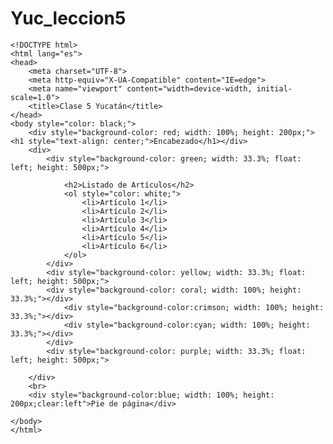 # Yuc_leccion5
    <!DOCTYPE html>
    <html lang="es">
    <head>
        <meta charset="UTF-8">
        <meta http-equiv="X-UA-Compatible" content="IE=edge">
        <meta name="viewport" content="width=device-width, initial-scale=1.0">
        <title>Clase 5 Yucatán</title>
    </head>
    <body style="color: black;">
        <div style="background-color: red; width: 100%; height: 200px;"><h1 style="text-align: center;">Encabezado</h1></div>
        <div>
            <div style="background-color: green; width: 33.3%; float: left; height: 500px;">
                
                <h2>Listado de Artículos</h2>
                <ol style="color: white;">
                    <li>Artículo 1</li>
                    <li>Artículo 2</li>
                    <li>Artículo 3</li>
                    <li>Artículo 4</li>
                    <li>Artículo 5</li>
                    <li>Artículo 6</li>
                </ol>
            </div>
            <div style="background-color: yellow; width: 33.3%; float: left; height: 500px;">
            <div style="background-color: coral; width: 100%; height: 33.3%;"></div>
                <div style="background-color:crimson; width: 100%; height: 33.3%;"></div>
                <div style="background-color:cyan; width: 100%; height: 33.3%;"></div>
            </div>
            <div style="background-color: purple; width: 33.3%; float: left; height: 500px;">
                
        </div>
        <br>
        <div style="background-color:blue; width: 100%; height: 200px;clear:left">Pie de página</div>

    </body>
    </html>
